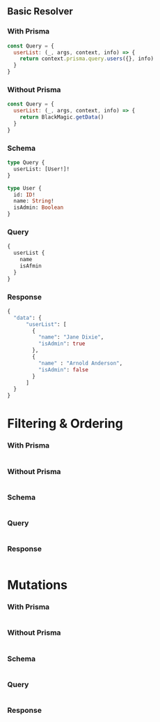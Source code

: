 ## Basic Resolver

### With Prisma

```js
const Query = {
  userList: (_, args, context, info) => {
    return context.prisma.query.users({}, info)
  }
}
```

### Without Prisma

```js
const Query = {
  userList: (_, args, context, info) => {
    return BlackMagic.getData()
  }
}
```

### Schema

```graphql
type Query {
  userList: [User!]!
}

type User {
  id: ID!
  name: String!
  isAdmin: Boolean
}
```

### Query

```graphql
{
  userList {
    name
    isAfmin
  }
}
```

### Response

```graphql
{
  "data": {
      "userList": [
        {
          "name": "Jane Dixie",
          "isAdmin": true
        },
        {
          "name" : "Arnold Anderson",
          "isAdmin": false
        }
      ]
  }
}
```

# Filtering & Ordering

### With Prisma

```js

```

### Without Prisma

```js

```

### Schema

```graphql

```

### Query

```graphql

```

### Response

```graphql

```

# Mutations

### With Prisma

```js

```

### Without Prisma

```js

```

### Schema

```graphql

```

### Query

```graphql

```

### Response

```graphql

```

